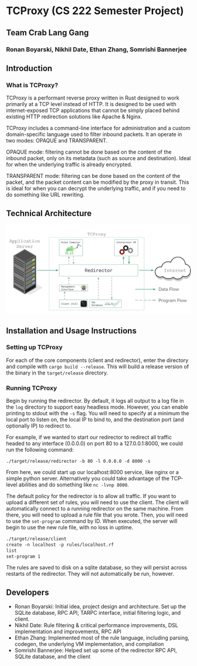 # TCProxy (CS 222 Semester Project)
## Team Crab Lang Gang
### Ronan Boyarski, Nikhil Date, Ethan Zhang, Somrishi Bannerjee

## Introduction
### What is TCProxy?
TCProxy is a performant reverse proxy written in Rust designed to work primarily at a TCP level instead of HTTP. 
It is designed to be used with internet-exposed TCP applications that cannot be simply placed behind existing HTTP
redirection solutions like Apache & Nginx.

TCProxy includes a command-line interface for administration and a custom domain-specific language used to filter inbound packets. It an operate in two modes: OPAQUE and TRANSPARENT.

OPAQUE mode: filtering cannot be done based on the content of the inbound packet, only on its metadata (such as source and destination). Ideal for when the underlying traffic is already encrypted.

TRANSPARENT mode: filtering can be done based on the content of the packet, and the packet content can be modified by the proxy in transit. This is ideal for when you can decrypt the underlying traffic, and if you need to do something like URL rewriting.

## Technical Architecture

![Technical Architecture Diagram](technical_architecture.png)

## Installation and Usage Instructions
### Setting up TCProxy
For each of the core components (client and redirector), enter the directory and compile with `cargo build --release`. 
This will build a release version of the binary in the `target/release` directory.

### Running TCProxy
Begin by running the redirector. By default, it logs all output to a log file in the `log` directory to support easy
headless mode. However, you can enable printing to stdout with the `-s` flag. You will need to specify at a minimum the 
local port to listen on, the local IP to bind to, and the destination port (and optionally IP) to redirect to.

For example, if we wanted to start our redirector to redirect all traffic headed to any interface (0.0.0.0) on port 80 to a 127.0.0.1:8000, we could run the following command:
```
./target/release/redirector -b 80 -l 0.0.0.0 -d 8000 -s
```

From here, we could start up our localhost:8000 service, like nginx or a simple python server. Alternatively you could take advantage of the TCP-level abilities and do something like `nc -lvnp 8000`.

The default policy for the redirector is to allow all traffic. If you want to upload a different set of rules, you will need to use the client.
The client will automatically connect to a running redirector on the same machine. From there, you will need to upload a rule file that you wrote. 
Then, you will need to use the `set-program` command by ID. When executed, the server will begin to use the new rule file, with no loss in uptime.
```
./target/release/client
create -n localhost -p rules/localhost.rf
list
set-program 1
```

The rules are saved to disk on a sqlite database, so they will persist across restarts of the redirector. They will not automatically be run, however.

## Developers
- Ronan Boyarski: Initial idea, project design and architecture. Set up the SQLite database, RPC API, TARPC interface, initial filtering logic, and client.
- Nikhil Date: Rule filtering & critical performance improvements, DSL implementation and improvements, RPC API
- Ethan Zhang: Implemented most of the rule language, including parsing, codegen, the underlying VM implementation, and compilation
- Somrishi Bannerjee: Helped set up some of the redirector RPC API, SQLite database, and the client
